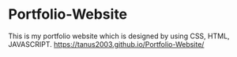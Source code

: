 # Portfolio-Website
This is my portfolio website which is designed by using CSS, HTML, JAVASCRIPT.
https://tanus2003.github.io/Portfolio-Website/
